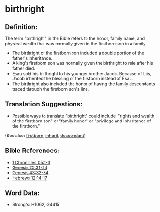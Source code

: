 # birthright #

## Definition: ##

The term "birthright" in the Bible refers to the honor, family name, and physical wealth that was normally given to the firstborn son in a family.

* The birthright of the firstborn son included a double portion of the father's inheritance.
* A king's firstborn son was normally given the birthright to rule after his father died.
* Esau sold his birthright to his younger brother Jacob. Because of this, Jacob inherited the blessing of the firstborn instead of Esau.
* The birthright also included the honor of having the family descendants traced through the firstborn son's line.

## Translation Suggestions: ##

* Possible ways to translate "birthright" could include, "rights and wealth of the firstborn son" or "family honor" or "privilege and inheritance of the firstborn." 
  

(See also: [firstborn](../other/firstborn.md), [inherit](inherit.md), [descendant](../other/descendant.md))

## Bible References: ##

* [1 Chronicles 05:1-3](rc://en/tn/help/1ch/05/01)
* [Genesis 25:31-34](rc://en/tn/help/gen/25/31)
* [Genesis 43:32-34](rc://en/tn/help/gen/43/32)
* [Hebrews 12:14-17](rc://en/tn/help/heb/12/14)

## Word Data: ##

* Strong's: H1062, G4415
